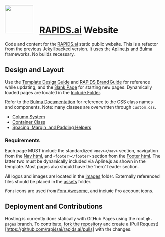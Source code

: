 # <div align="left"><img src="https://rapids.ai/assets/images/rapids_logo.png" width="90px"/> &nbsp; [RAPIDS.ai](https://rapids.ai.com) Website

Code and content for the [RAPIDS.ai](https://rapids.ai) static public website. This is a refactor from the previous Jekyll backed version. It uses the [Apline.js](https://alpinejs.dev/start-here) and [Bulma](https://bulma.io/) frameworks. No builds necessary. 


## Design and Layout
Use the [Template Design Guide](template.html) and [RAPIDS Brand Guide](brand.html) for reference while updating, and the [Blank Page](blank.html) for starting new pages. Dynamically loaded pages are located in the [Include Folder](/include).

Refer to the [Bulma Documentation](https://bulma.io/documentation/) for reference to the CSS class names and components. Note: many classes are overwritten through `custom.css`. 
- [Column System](https://bulma.io/documentation/columns/basics/)
- [Container Class](https://bulma.io/documentation/layout/container/)
- [Spacing, Margin, and Padding Helpers](https://bulma.io/documentation/helpers/spacing-helpers/)

### Requirements
Each page MUST include the standardized `<nav></nav>` section, navigation from the [Nav html](includes/nav.html), and `<footer></footer>` section from the [Footer html](includes/footer.html). The latter two must be dynamically included via Apline.js as shown in the template. Most pages also should have the 'hero' header section. 

All logos and images are located in the [images](/images) folder. Externally referenced files should be placed in the [assets](/assets) folder.

Font Icons are used from [Font Awesome](https://fontawesome.com/), and include Pro account icons.


## Deployment and Contributions
Hosting is currently done statically with GitHub Pages using the root `gh-pages` branch. To contribute, [fork the repository](https://github.com/rapidsai/rapids.ai/fork) and create a (Pull Request)[https://github.com/rapidsai/rapids.ai/pulls] with the changes. 
